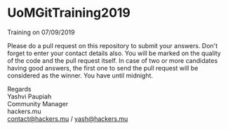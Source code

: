 # UoMGitTraining2019
Training on 07/09/2019

Please do a pull request on this repository to submit your answers. Don't forget to enter your contact details also. You will be marked on the quality of the code and the pull request itself. In case of two or more candidates having good answers, the first one to send the pull request will be considered as the winner. You have until midnight.

Regards  
Yashvi Paupiah  
Community Manager  
hackers.mu  
contact@hackers.mu / yash@hackers.mu  
